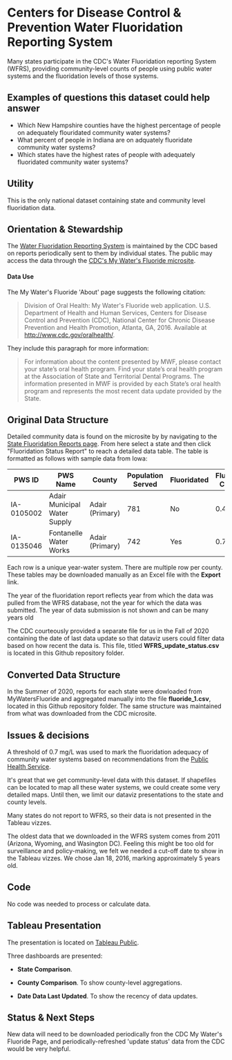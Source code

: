# Centers for Disease Control & Prevention Water Fluoridation Reporting System

Many states participate in the CDC's Water Fluoridation reporting System (WFRS), providing community-level counts of people using public water systems and the fluoridation levels of those systems. 

## Examples of questions this dataset could help answer

* Which New Hampshire counties have the highest percentage of people on adequately flouridated community water systems?
* What percent of people in Indiana are on adquately fluoridate community water systems?
* Which states have the highest rates of people with adequately fluoridated community water systems?

## Utility

This is the only national dataset containing state and community level fluoridation data.

## Orientation & Stewardship  

The [Water Fluoridation Reporting System](https://www.cdc.gov/fluoridation/data-tools/reporting-system.html) is maintained by the CDC based on reports periodically sent to them by individual states. The public may access the data through the [CDC's My Water's Fluoride microsite](https://nccd.cdc.gov/DOH_MWF/Default/Default.aspx). 



#### Data Use

The My Water's Fluoride 'About' page suggests the following citation:

> Division of Oral Health: My Water's Fluoride web application. U.S. Department of Health and Human Services, Centers for Disease Control and Prevention (CDC), National Center for Chronic Disease Prevention and Health Promotion, Atlanta, GA, 2016. Available at http://www.cdc.gov/oralhealth/.

They include this paragraph for more information:

> For information about the content presented by MWF, please contact your state’s oral health program. Find your state’s oral health program at the Association of State and Territorial Dental Programs. The information presented in MWF is provided by each State’s oral health program and represents the most recent data update provided by the State.

## Original Data Structure

Detailed community data is found on the microsite by by navigating to the [State Fluoridation Reports page](https://nccd.cdc.gov/DOH_MWF/Reports/Default.aspx). From here select a state and then click "Fluoridation Status Report" to reach a detailed data table. The table is formatted as follows with sample data from Iowa:

| PWS ID | PWS Name | County | Population Served | Fluoridated | Fluoride Conc. |
| ------ | -------- | ------ | ----------------- | ----------- | -------------- |
| IA-0105002 | Adair Municipal Water Supply | Adair (Primary) | 781 | No | 0.45 |
| IA-0135046 | Fontanelle Water Works | Adair (Primary) | 742 | Yes | 0.70 |

Each row is a unique year-water system. There are multiple row per county. These tables may be downloaded manually as an Excel file with the **Export** link. 

The year of the fluoridation report reflects year from which the data was pulled from the WFRS database, not the year for which the data was submitted. The year of data submission is not shown and can be many years old

The CDC courteously provided a separate file for us in the Fall of 2020 containing the date of last data update so that dataviz users could filter data based on how recent the data is. This file, titled **WFRS_update_status.csv** is located in this Github repository folder.

## Converted Data Structure

In the Summer of 2020, reports for each state were dowloaded from MyWatersFluoride and aggregated manually into the file **fluoride_1.csv**, located in this Github repository folder. The same structure was maintained from what was downloaded from the CDC microsite.

## Issues & decisions

A threshold of 0.7 mg/L was used to mark the fluoridation adequacy of community water systems based on recommendations from the [Public Health Service](https://www.cdc.gov/fluoridation/faqs/public-service-recommendations.html).

It's great that we get community-level data with this dataset. If shapefiles can be located to map all these water systems, we could create some very detailed maps. Until then, we limit our dataviz presentations to the state and county levels.

Many states do not report to WFRS, so their data is not presented in the Tableau vizzes.

The oldest data that we downloaded in the WFRS system comes from 2011 (Arizona, Wyoming, and Wasington DC). Feeling this might be too old for surveillance and policy-making, we felt we needed a cut-off date to show in the Tableau vizzes. We chose Jan 18, 2016, marking approximately 5 years old.

## Code

No code was needed to process or calculate data.

## Tableau Presentation

The presentation is located on [Tableau Public](https://public.tableau.com/profile/association.of.state.territorial.dental.directors#!/vizhome/CDCWaterFluoridationReportingSystem_16086462873310/Orientation).

Three dashboards are presented:

* **State Comparison**. 

* **County Comparison**. To show county-level aggregations. 

* **Date Data Last Updated**. To show the recency of data updates.

## Status & Next Steps

New data will need to be downloaded periodically fron the CDC My Water's Fluoride Page, and periodically-refreshed 'update status' data from the CDC would be very helpful.
